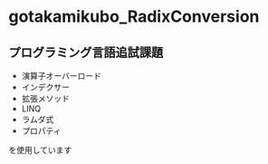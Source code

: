 # gotakamikubo_RadixConversion

## プログラミング言語追試課題

* 演算子オーバーロード
* インデクサー
* 拡張メソッド
* LINQ
* ラムダ式
* プロパティ

を使用しています
